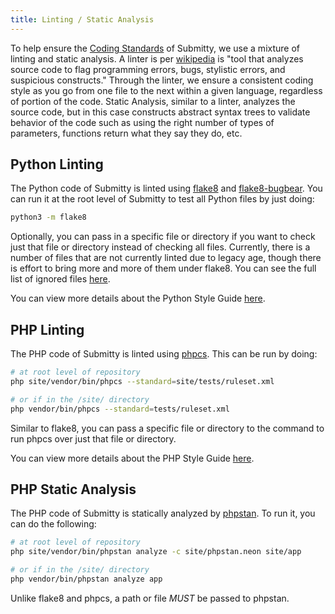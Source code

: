 ```yaml
---
title: Linting / Static Analysis
---
```


To help ensure the [Coding Standards](/developer/coding_style_guide) of Submitty, we use a mixture
of linting and static analysis. A linter is per [wikipedia](https://en.wikipedia.org/wiki/Lint_(software))
is "tool that analyzes source code to flag programming errors, bugs, stylistic errors, and suspicious constructs."
Through the linter, we ensure a consistent coding style as you go from one file to the next within a given language,
regardless of portion of the code. Static Analysis, similar to a linter, analyzes the source code, but in this
case constructs abstract syntax trees to validate behavior of the code such as using the right number of types
of parameters, functions return what they say they do, etc.

## Python Linting

The Python code of Submitty is linted using [flake8](https://flake8.pycqa.org/en/latest/) and 
[flake8-bugbear](https://github.com/PyCQA/flake8-bugbear). You can run it at the root level of
Submitty to test all Python files by just doing:

```bash
python3 -m flake8
```

Optionally, you can pass in a specific file or directory if you want to check just that file or
directory instead of checking all files. Currently, there is a number of files that are not
currently linted due to legacy age, though there is effort to bring more and more of them under
flake8. You can see the full list of ignored files [here](https://github.com/Submitty/Submitty/blob/master/.flake8).

You can view more details about the Python Style Guide [here](/developer/coding_style_guide/python).

## PHP Linting

The PHP code of Submitty is  linted using [phpcs](https://github.com/squizlabs/PHP_CodeSniffer). This
can be run by doing:

```bash
# at root level of repository
php site/vendor/bin/phpcs --standard=site/tests/ruleset.xml

# or if in the /site/ directory
php vendor/bin/phpcs --standard=tests/ruleset.xml
```

Similar to flake8, you can pass a specific file or directory to the command to run phpcs over just that
file or directory.

You can view more details about the PHP Style Guide [here](/developer/coding_style_guide/php).

## PHP Static Analysis

The PHP code of Submitty is statically analyzed by [phpstan](https://phpstan.org/user-guide/getting-started).
To run it, you can do the following:

```bash
# at root level of repository
php site/vendor/bin/phpstan analyze -c site/phpstan.neon site/app

# or if in the /site/ directory
php vendor/bin/phpstan analyze app
```

Unlike flake8 and phpcs, a path or file _MUST_ be passed to phpstan.
